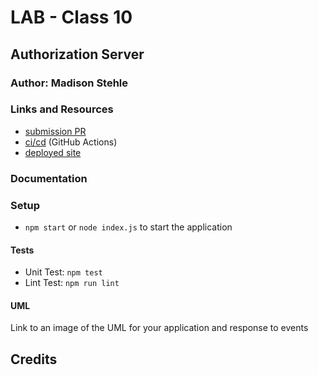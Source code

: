 # LAB - Class 10
## Authorization Server
### Author: Madison Stehle

### Links and Resources

- [submission PR]()
- [ci/cd]() (GitHub Actions)
- [deployed site]()

### Documentation


### Setup

- `npm start` or `node index.js` to start the application

#### Tests

- Unit Test: `npm test`
- Lint Test: `npm run lint`

#### UML

Link to an image of the UML for your application and response to events

## Credits